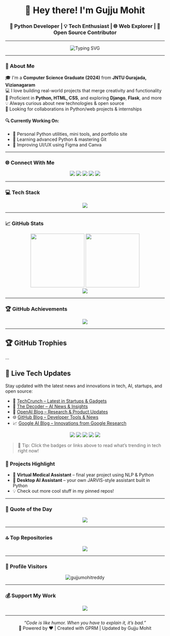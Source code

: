 <h1 align="center">👋 Hey there! I'm Gujju Mohit</h1>
<h3 align="center">🚀 Python Developer | 💡 Tech Enthusiast | 🌐 Web Explorer | 💬 Open Source Contributor</h3>

---

<p align="center">
  <img src="https://readme-typing-svg.herokuapp.com?font=Fira+Code&duration=4000&pause=1000&center=true&width=435&lines=Aspiring+Developer+%F0%9F%92%BB;Python+%7C+Web+%7C+Automation+Enthusiast;Always+Learning+%F0%9F%93%9A;Let's+build+something+great+%F0%9F%94%A5" alt="Typing SVG" />
</p>

---

### 💫 About Me

🎓 I'm a **Computer Science Graduate (2024)** from **JNTU Gurajada, Vizianagaram**  
💻 I love building real-world projects that merge creativity and functionality  
🌟 Proficient in **Python, HTML, CSS**, and exploring **Django**, **Flask**, and more  
💡 Always curious about new technologies & open source  
📌 Looking for collaborations in Python/web projects & internships  

#### 🔍 Currently Working On:
- 🔨 Personal Python utilities, mini tools, and portfolio site  
- 🧠 Learning advanced Python & mastering Git  
- 🎯 Improving UI/UX using Figma and Canva

---

### 🌐 Connect With Me

<p align="center">
  <a href="https://linkedin.com/in/gmohitreddy"><img src="https://skillicons.dev/icons?i=linkedin" /></a>
  <a href="https://x.com/gmohitreddy"><img src="https://skillicons.dev/icons?i=twitter" /></a>
  <a href="https://instagram.com/gmohitreddy"><img src="https://skillicons.dev/icons?i=instagram" /></a>
  <a href="https://facebook.com/mohit.reddy.9655"><img src="https://skillicons.dev/icons?i=facebook" /></a>
  <a href="https://quora.com/profile/Gujju-Mohit-Reddy"><img src="https://img.shields.io/badge/Quora-B92B27?style=flat-square&logo=quora&logoColor=white" /></a>
</p>

---

### 💻 Tech Stack

<p align="center">
  <img src="https://skillicons.dev/icons?i=python,html,css,js,django,flask,mysql,mongodb,git,github,figma,canva,photoshop,illustrator,anaconda,vscode,postman" />
</p>

---

### 📈 GitHub Stats

<div align="center">
  <img src="https://github-readme-stats.vercel.app/api?username=gujjumohitreddy&show_icons=true&theme=tokyonight&count_private=true" height="170px"/>
  <img src="https://github-readme-streak-stats.herokuapp.com/?user=gujjumohitreddy&theme=tokyonight&hide_border=false" height="170px"/>
</div>

<div align="center">
  <img src="https://github-readme-stats.vercel.app/api/top-langs/?username=gujjumohitreddy&layout=compact&theme=tokyonight" />
</div>

---

### 🏆 GitHub Achievements

<p align="center">
  <img src="https://github-profile-trophy.vercel.app/?username=gujjumohitreddy&theme=dracula&column=7&no-frame=true&no-bg=true"/>
</p>

---

## 🏆 GitHub Trophies
...

## 📰 Live Tech Updates

Stay updated with the latest news and innovations in tech, AI, startups, and open source:

- 🚀 [TechCrunch – Latest in Startups & Gadgets](https://techcrunch.com/)
- 🤖 [The Decoder – AI News & Insights](https://the-decoder.com/)
- 🧠 [OpenAI Blog – Research & Product Updates](https://openai.com/blog/)
- 🌐 [GitHub Blog – Developer Tools & News](https://github.blog/)
- 📈 [Google AI Blog – Innovations from Google Research](https://ai.googleblog.com/)

<p align="center">
  <img src="https://img.shields.io/badge/TechCrunch-News-green?style=for-the-badge&logo=techcrunch&logoColor=white" />
  <img src="https://img.shields.io/badge/OpenAI-Blog-8a2be2?style=for-the-badge&logo=openai&logoColor=white" />
  <img src="https://img.shields.io/badge/GitHub-Blog-black?style=for-the-badge&logo=github&logoColor=white" />
  <img src="https://img.shields.io/badge/Google%20AI-Blog-blue?style=for-the-badge&logo=google&logoColor=white" />
  <img src="https://img.shields.io/badge/The%20Decoder-AI%20News-red?style=for-the-badge" />
</p>

> 📌 Tip: Click the badges or links above to read what’s trending in tech right now!

### 🚀 Projects Highlight

- 🧠 **Virtual Medical Assistant** – final year project using NLP & Python  
- 🤖 **Desktop AI Assistant** – your own JARVIS-style assistant built in Python  
- 💡 Check out more cool stuff in my pinned repos!

---

### 📌 Quote of the Day

<p align="center">
  <img src="https://quotes-github-readme.vercel.app/api?type=horizontal&theme=tokyonight"/>
</p>

---

### 🔝 Top Repositories

<p align="center">
  <img src="https://github-contributor-stats.vercel.app/api?username=gujjumohitreddy&limit=5&theme=tokyonight&combine_all_yearly_contributions=true"/>
</p>

---

### 👀 Profile Visitors

<p align="center">
  <img src="https://komarev.com/ghpvc/?username=gujjumohitreddy&style=for-the-badge&color=blueviolet" alt="gujjumohitreddy" />
</p>

---

### 💰 Support My Work

<p align="center">
  <a href="https://paypal.me/gujjumohitreddy">
    <img src="https://img.shields.io/badge/Donate-PayPal-blue.svg?style=for-the-badge&logo=paypal"/>
  </a>
</p>

---

<p align="center">
  <i>“Code is like humor. When you have to explain it, it’s bad.”</i><br>
  🔗 Powered by ❤️ | Created with GPRM | Updated by Gujju Mohit
</p>